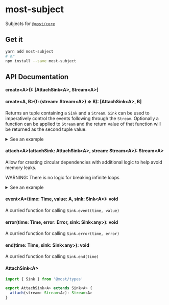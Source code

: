 # most-subject

Subjects for [`@most/core`](https://github.com/mostjs/core)

## Get it
```sh
yarn add most-subject
# or
npm install --save most-subject
```

## API Documentation

#### create\<A\>(): [AttachSink\<A\>, Stream\<A\>]
#### create\<A, B\>(f: (stream: Stream\<A\>) =\> B): [AttachSink\<A\>, B]

Returns an tuple containing a `Sink` and a `Stream`. `Sink` can be 
used to imperatively control the events following through the `Stream`. 
Optionally a function can be applied to `Stream` and the return value of that 
function will be returned as the second tuple value. 

<details>
  <summary>See an example</summary>
  
```typescript
import { create, event } from 'most-subject'
import { runEffects, propagateEventTask } from '@most/core'
import { newDefaultScheduler, currentTime } from '@most/scheduler'

// Create a new `Scheduler` for use in our application.
// Usually you will want to only have 1 scheduler and should be shared across 
// your application
const scheduler = newDefaultScheduler()

// create our sink and our stream
// NOTE: stream is the resulting value of tap(console.log, stream)
const [ sink, stream ] = create(tap<number>(console.log))

// Pushes events into our stream
const next = (n: number) => event(currentTime(scheduler), n, sink)

// activate our stream
runEffects(stream, scheduler)

// simulate asynchronous data fetching
// and then push values into our stream
Promise.resolve([ 1, 2, 3 ])
 .then(data => data.forEach(next))
```

</details>

#### attach\<A\>(attachSink: AttachSink\<A\>, stream: Stream\<A\>): Stream\<A\>

Allow for creating circular dependencies with additional logic to help avoid 
memory leaks.  

WARNING: There is no logic for breaking infinite loops

<details>
  <summary>See an example</summary>

```typescript
import { Stream } from '@most/types'
import { create, attach } from 'most-subject'
import { periodic, scan, take, runEffects } from '@most/core'
import { newDefaultScheduler } from '@most/scheduler'

// Create a new Scheduler for use in our application.
// Usually you will want to only have 1 scheduler and should be shared across 
// your application
const scheduler = newDefaultScheduler()

const [ sink, stream ] = create<number>()

// listen to our stream
// will log "1", "2", and "3"
runEffects(tap(console.log, stream), scheduler)

const origin = scan(x => x + 1, 0, periodic(100))

attach(origin)
```

</details>

#### event\<A\>(time: Time, value: A, sink: Sink\<A\>): void

A curried function for calling `Sink.event(time, value)`

#### error(time: Time, error: Error, sink: Sink\<any\>): void

A curried function for calling `Sink.error(time, error)`

#### end(time: Time, sink: Sink\<any\>): void

A curried function for calling `Sink.end(time)`

#### AttachSink\<A\>

```typescript
import { Sink } from '@most/types'

export AttachSink<A> extends Sink<A> {
  attach(stream: Stream<A>): Stream<A>
}
```
